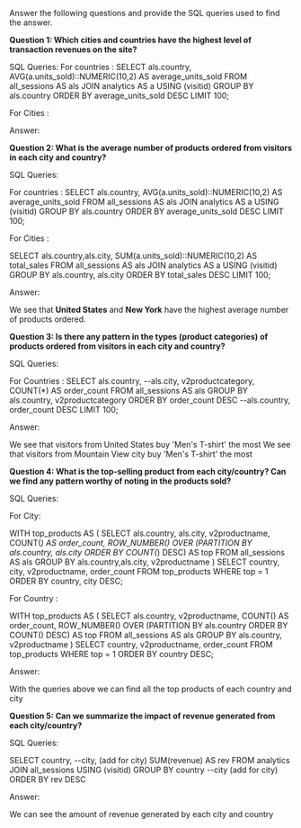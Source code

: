 Answer the following questions and provide the SQL queries used to find the answer.

    
**Question 1: Which cities and countries have the highest level of transaction revenues on the site?**


SQL Queries: 
For countries :
SELECT
    als.country,
    AVG(a.units_sold)::NUMERIC(10,2) AS average_units_sold
FROM all_sessions AS als
JOIN analytics AS a USING (visitid)
GROUP BY als.country
ORDER BY average_units_sold DESC
LIMIT 100;

For Cities :




Answer:




**Question 2: What is the average number of products ordered from visitors in each city and country?**


SQL Queries:

For countries :
SELECT
    als.country,
    AVG(a.units_sold)::NUMERIC(10,2) AS average_units_sold
FROM all_sessions AS als
JOIN analytics AS a USING (visitid)
GROUP BY als.country
ORDER BY average_units_sold DESC
LIMIT 100;

For Cities :

SELECT
    als.country,als.city,
    SUM(a.units_sold)::NUMERIC(10,2) AS total_sales
FROM all_sessions AS als
JOIN analytics AS a USING (visitid)
GROUP BY als.country, als.city
ORDER BY total_sales DESC
LIMIT 100;



Answer:

We see that **United States** and **New York** have the highest average number of products ordered.



**Question 3: Is there any pattern in the types (product categories) of products ordered from visitors in each city and country?**


SQL Queries:

For Countries :
SELECT
    als.country,
    --als.city,
    v2productcategory,
    COUNT(*) AS order_count
FROM all_sessions AS als
GROUP BY als.country, v2productcategory
ORDER BY order_count DESC  --als.country, order_count DESC
LIMIT 100;

Answer:

We see that visitors from United States buy 'Men's T-shirt' the most
We see that visitors from Mountain View city buy 'Men's T-shirt' the most



**Question 4: What is the top-selling product from each city/country? Can we find any pattern worthy of noting in the products sold?**


SQL Queries:

For City:

WITH top_products AS (
    SELECT
        als.country,
		als.city,
        v2productname,
        COUNT(*) AS order_count,
        ROW_NUMBER() OVER (PARTITION BY als.country, als.city ORDER BY COUNT(*) DESC) AS top
    FROM all_sessions AS als
    GROUP BY als.country,als.city, v2productname
)
SELECT
    country,
	city,
    v2productname,
    order_count
FROM top_products
WHERE top = 1
ORDER BY country, city DESC;

For Country :

WITH top_products AS (
    SELECT
        als.country,
        v2productname,
        COUNT() AS order_count,
        ROW_NUMBER() OVER (PARTITION BY als.country ORDER BY COUNT() DESC) AS top
    FROM all_sessions AS als
    GROUP BY als.country, v2productname
)
SELECT
    country,
    v2productname,
    order_count
FROM top_products
WHERE top = 1
ORDER BY country DESC;

Answer:

With the queries above we can find all the top products of each country and city



**Question 5: Can we summarize the impact of revenue generated from each city/country?**

SQL Queries:

SELECT 
    country,
    --city, (add for city)
    SUM(revenue) AS rev
FROM analytics
JOIN all_sessions USING (visitid)
GROUP BY country --city (add for city)
ORDER BY rev DESC

Answer:

We can see the amount of revenue generated by each city and country 





